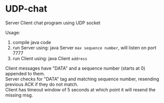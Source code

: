 # UDP-chat
Server Client chat program using UDP socket  

Usage:  
1. compile java code  
2. run Server using: java Server `max sequence number`, will listen on port 7777  
3. run Client using: java Client `address`  

Client messages have "DATA" and a sequence number (starts at 0) appended to them.  
Server checks for "DATA" tag and matching sequence number, resending previous ACK if they do not match.  
Client has timeout window of 5 seconds at which point it will resend the missing msg.  

